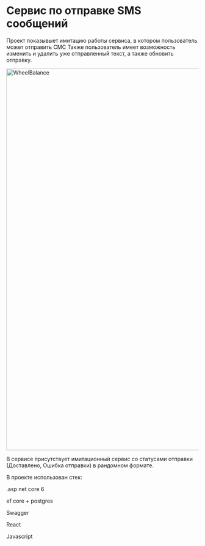 # Сервис по отправке SMS сообщений
Проект показывыет имитацию работы сервиса, в котором пользователь может отправить СМС
Также пользователь имеет возможность изменить и удалить уже отправленный текст, а 
также обновить отправку. 

 <img src="https://sun9-67.userapi.com/impg/ZqpolCTL6satSybadBXKtdrDQ7yR7TuImp8LIA/GpsZzmD-2EY.jpg?size=2560x890&quality=96&sign=9cc00c477248c61f66a216c660d83e85&type=album" width="1000" title="WheelBalance">

В сервисе присутствует имитационный сервис со статусами отправки (Доставлено, Ошибка отправки) 
в рандомном формате.

В проекте использован стек:

.asp net core 6 

ef core + postgres

Swagger

React

Javascript

